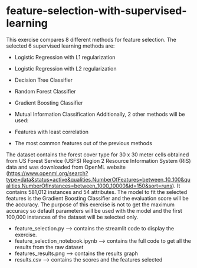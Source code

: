 # feature-selection-with-supervised-learning



This exercise compares 8 different methods for feature selection. The selected 6 supervised learning methods are:

- Logistic Regression with L1 regularization
- Logistic Regression with L2 regularization
- Decision Tree Classifier
- Random Forest Classifier
- Gradient Boosting Classifier
- Mutual Information Classification
Additionally, 2 other methods will be used:
  
- Features with least correlation
- The most common features out of the previous methods
  
The dataset contains the forest cover type for 30 x 30 meter cells obtained from US Forest Service (USFS) Region 2 Resource Information System (RIS) data and was downloaded from OpenML website (https://www.openml.org/search?type=data&status=active&qualities.NumberOfFeatures=between_10_100&qualities.NumberOfInstances=between_1000_10000&id=150&sort=runs). It contains 581,012 instances and 54 attributes. The model to fit the selected features is the Gradient Boosting Classifier and the evaluation score will be the accuracy. The purpose of this exercise is not to get the maximum accuracy so default parameters will be used with the model and the first 100,000 instances of the dataset will be selected only.

- feature_selection.py   -->    contains the streamlit code to display the exercise.
- feature_selection_notebook.ipynb   -->   contains the full code to get all the results from the raw dataset
- features_results.png   -->   contains the results graph
- results.csv   -->   contains the scores and the features selected
